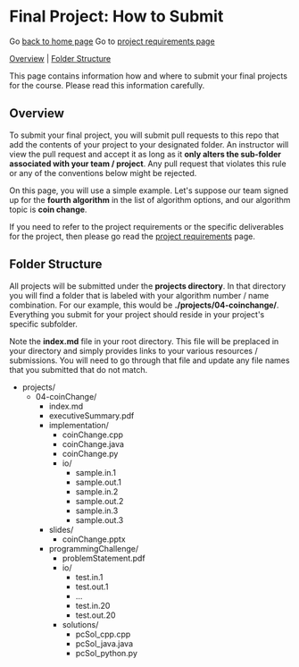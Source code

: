 Final Project: How to Submit
===============================

Go [back to home page](./index.html)
Go to [project requirements page](./requirements.html)

[Overview](#overview) | [Folder Structure](#folders) 

This page contains information how and where to submit your final projects for the course. Please read this information carefully.


<a name="overview"></a>Overview
---------------------------------------

To submit your final project, you will submit pull requests to this repo that add the contents of your project to your designated folder. An instructor will view the pull request and accept it as long as it **only alters the sub-folder associated with your team / project**. Any pull request that violates this rule or any of the conventions below might be rejected.

On this page, you will use a simple example. Let's suppose our team signed up for the **fourth algorithm** in the list of algorithm options, and our algorithm topic is **coin change**. 

If you need to refer to the project requirements or the specific deliverables for the project, then please go read the [project requirements](./requirements.html) page.

<a name="folders"></a>Folder Structure
---------------------------------------

All projects will be submitted under the **projects directory**. In that directory you will find a folder that is labeled with your algorithm number / name combination. For our example, this would be **./projects/04-coinchange/**. Everything you submit for your project should reside in your project's specific subfolder. 

Note the **index.md** file in your root directory. This file will be preplaced in your directory and simply provides links to your various resources / submissions. You will need to go through that file and update any file names that you submitted that do not match.

- projects/
	- 04-coinChange/
		- index.md
		- executiveSummary.pdf
		- implementation/
			- coinChange.cpp
			- coinChange.java
			- coinChange.py
			- io/
				- sample.in.1
				- sample.out.1
				- sample.in.2
				- sample.out.2
				- sample.in.3
				- sample.out.3
		- slides/
			- coinChange.pptx
		- programmingChallenge/
			- problemStatement.pdf
			- io/
				- test.in.1
				- test.out.1
				- ...
				- test.in.20
				- test.out.20
			- solutions/
				- pcSol_cpp.cpp
				- pcSol_java.java
				- pcSol_python.py




